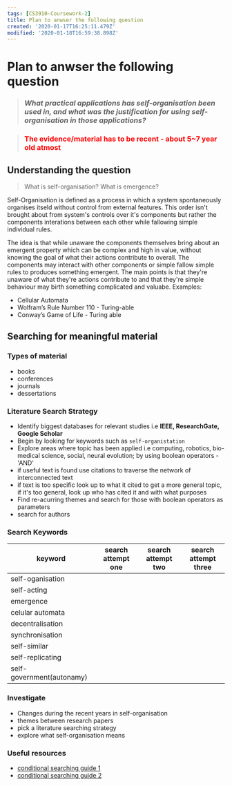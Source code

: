```yaml
---
tags: [CS3910-Coursework-2]
title: Plan to anwser the following question
created: '2020-01-17T16:25:11.479Z'
modified: '2020-01-18T16:59:38.898Z'
---
```


# Plan to anwser the following question
> <h3><i><strong> What practical applications has self-organisation been used in, and what was the justification for using self-organisation in those applications?</strong></i></h3>

> <h3><font color="red"> The evidence/material has to be recent - about 5~7 year old atmost</font></h3>

## Understanding the question
> What is self-organisation? What is emergence?

Self-Organisation is defined as a process in which a system spontaneously organises itseld without control from external features.
This order isn't brought about from system's controls over it's components but rather the components interations between each other while fallowing simple individual rules.

The idea is that while unaware the components themselves bring about an emergent property which can be complex and high in value, without knowing the goal of what their actions contribute to overall. The components may interact with other components or simple fallow simple rules to produces something emergent. The main points is that they're unaware of what they're actions contribute to and that they're simple behaviour may birth something complicated and valuabe. Examples:

- Cellular Automata
- Wolfram’s Rule Number 110 - Turing-able
- Conway’s Game of Life - Turing able

## Searching for meaningful material

### Types of material
- books
- conferences
- journals
- dessertations


### Literature Search Strategy
* Identify biggest databases for relevant studies i.e <strong>IEEE, ResearchGate, Google Scholar</strong>
* Begin by looking for keywords such as ```self-organistation```
* Explore areas where topic has been applied i.e computing, robotics, bio-medical science, social, neural evolution; by using boolean operators - 'AND'
* if useful text is found use citations to traverse the network of interconnected text
* if text is too specific look up to what it cited to get a more general topic, if it's too general, look up who has cited it and with what purposes
* Find re-acurring themes and search for those with boolean operators as parameters
* search for authors

### Search Keywords

|  keyword | search attempt one |  search attempt two  |  search attempt three  |
|---|---|---|---|
| self-oganisation  |   |   |   |
| self-acting |   |   |   |
| emergence |   |   |   | 
| celular automata |   |   |   | 
| decentralisation |   |   |   | 
| synchronisation |   |   |   |
| self-similar |   |   |   | 
| self-replicating |   |   |   |
| self-government(autonamy) |   |   |   |


### Investigate
- Changes during the recent years in self-organisation
- themes between research papers
- pick a literature searching strategy 
- explore what self-organisation means

### Useful resources
- [conditional searching guide 1](https://guides.lib.monash.edu/researching-for-your-literature-review/4)
- [conditional searching guide 2](http://www.open.ac.uk/libraryservices/documents/advanced-search-techniques.pdf)


